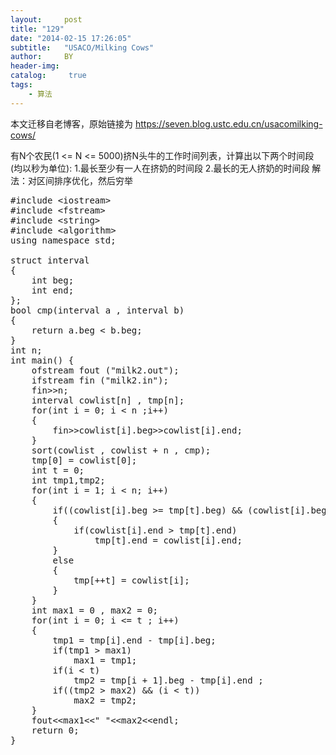 ```yaml
---
layout:     post
title: "129"
date: "2014-02-15 17:26:05"
subtitle:   "USACO/Milking Cows"
author:     BY
header-img:
catalog: 	 true
tags:
    - 算法
---
```


本文迁移自老博客，原始链接为 <https://seven.blog.ustc.edu.cn/usacomilking-cows/>

有N个农民(1 <= N <= 5000)挤N头牛的工作时间列表，计算出以下两个时间段(均以秒为单位): 
1.最长至少有一人在挤奶的时间段 
2.最长的无人挤奶的时间段 
解法：对区间排序优化，然后穷举
<pre class = "brush:[cpp]">
#include &lt;iostream&gt;
#include &lt;fstream&gt;
#include &lt;string&gt;
#include &lt;algorithm&gt;
using namespace std;

struct interval
{
    int beg;
    int end;
};
bool cmp(interval a , interval b)
{
    return a.beg < b.beg;
}
int n;
int main() {
    ofstream fout ("milk2.out");
    ifstream fin ("milk2.in");
    fin&gt;&gt;n;
    interval cowlist[n] , tmp[n];
    for(int i = 0; i < n ;i++)
    {
        fin&gt;&gt;cowlist[i].beg&gt;&gt;cowlist[i].end;
    }
    sort(cowlist , cowlist + n , cmp);
    tmp[0] = cowlist[0];
    int t = 0;
    int tmp1,tmp2;
    for(int i = 1; i < n; i++)
    {
        if((cowlist[i].beg >= tmp[t].beg) && (cowlist[i].beg <= tmp[t].end))
        {
            if(cowlist[i].end > tmp[t].end)
                tmp[t].end = cowlist[i].end;
        }
        else
        {
            tmp[++t] = cowlist[i];
        }
    }
    int max1 = 0 , max2 = 0;
    for(int i = 0; i <= t ; i++)
    {
        tmp1 = tmp[i].end - tmp[i].beg;
        if(tmp1 > max1)
            max1 = tmp1;
        if(i < t)
            tmp2 = tmp[i + 1].beg - tmp[i].end ;
        if((tmp2 > max2) && (i < t))
            max2 = tmp2;
    }
    fout&lt;&lt;max1&lt;&lt;" "&lt;&lt;max2&lt;&lt;endl;
    return 0;
}
</pre>

